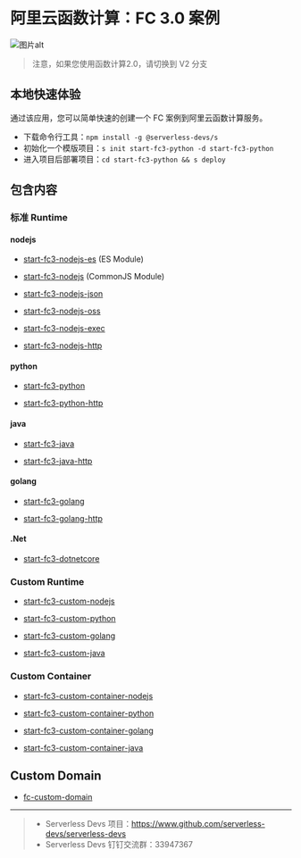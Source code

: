 # 阿里云函数计算：FC 3.0 案例

![图片alt](https://serverless-article-picture.oss-cn-hangzhou.aliyuncs.com/1638188206727_20211129121647053051.png)

> 注意，如果您使用函数计算2.0，请切换到 V2 分支

## 本地快速体验

通过该应用，您可以简单快速的创建一个 FC 案例到阿里云函数计算服务。

- 下载命令行工具：`npm install -g @serverless-devs/s`
- 初始化一个模版项目：`s init start-fc3-python -d start-fc3-python`
- 进入项目后部署项目：`cd start-fc3-python && s deploy`

## 包含内容

### 标准 Runtime

#### nodejs

- [start-fc3-nodejs-es](./fc-node/hello-world-es/src) (ES Module)

- [start-fc3-nodejs](./fc-node/hello-world/src) (CommonJS Module)

- [start-fc3-nodejs-json](./fc-node/json-event/src)

- [start-fc3-nodejs-oss](./fc-node/oss-event/src)

- [start-fc3-nodejs-exec](./fc-node/exec-command/src)

- [start-fc3-nodejs-http](./fc-node/simple-http/src)

#### python

- [start-fc3-python](./fc-python/hello-world/src)

- [start-fc3-python-http](./fc-python/simple-http/src)

#### java

- [start-fc3-java](./fc-java/hello-world/src)
  
- [start-fc3-java-http](./fc-java/simple-http/src)

#### golang

- [start-fc3-golang](./fc-golang/hello-world/src)

- [start-fc3-golang-http](./fc-golang/simple-http/src)

#### .Net

- [start-fc3-dotnetcore](./fc-dotnetcore/src)

### Custom Runtime

- [start-fc3-custom-nodejs](./custom/nodejs/src)

- [start-fc3-custom-python](./custom/python/src)

- [start-fc3-custom-golang](./custom/golang/src)

- [start-fc3-custom-java](./custom/java/src)

### Custom Container

- [start-fc3-custom-container-nodejs](./custom-container/nodejs/src)

- [start-fc3-custom-container-python](./custom-container/python/src)

- [start-fc3-custom-container-golang](./custom-container/golang/src)

- [start-fc3-custom-container-java](./custom-container/java/src)

## Custom Domain

- [fc-custom-domain](./fc-custom-domain/src)

---
>
> - Serverless Devs 项目：<https://www.github.com/serverless-devs/serverless-devs>
> - Serverless Devs 钉钉交流群：33947367
